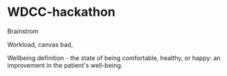 # WDCC-hackathon
Brainstrom

Workload, canvas bad, 

Wellbeing definition - the state of being comfortable, healthy, or happy: an improvement in the patient's well-being.
